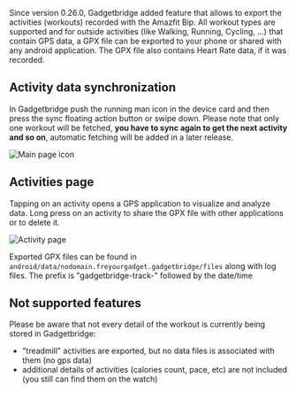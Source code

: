 Since version 0.26.0, Gadgetbridge added feature that allows to export the activities (workouts) recorded with the Amazfit Bip. All workout types are supported and for outside activities (like Walking, Running, Cycling, ...) that contain GPS data, a GPX file can be exported to your phone or shared with any android application. The GPX file also contains Heart Rate data, if it was recorded.

## Activity data synchronization 

In Gadgetbridge push the running man icon in the device card and then press the sync floating action button or swipe down. Please note that only one workout will be fetched, **you have to sync again to get the next activity and so on**, automatic fetching will be added in a later release.

![Main page icon](https://i.imgur.com/TuRakze.png)  

## Activities page

Tapping on an activity opens a GPS application to visualize and analyze data. Long press on an activity  to share the GPX file with other applications or to delete it.

![Activity page](https://i.imgur.com/zHI4G4E.png)

Exported GPX files can be found in `android/data/nodomain.freyourgadget.gadgetbridge/files` along with log files. The prefix is "gadgetbridge-track-" followed by the date/time

## Not supported features
Please be aware that not every detail of the workout is currently being stored in Gadgetbridge:
* "treadmill" activities are exported, but no data files is associated with them (no gps data)
* additional details of activities (calories count, pace, etc) are not included (you still can find them on the watch)